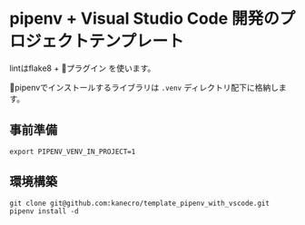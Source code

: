 # pipenv + Visual Studio Code 開発のプロジェクトテンプレート

lintはflake8 + プラグイン を使います。

pipenvでインストールするライブラリは `.venv` ディレクトリ配下に格納します。

## 事前準備

```shell
export PIPENV_VENV_IN_PROJECT=1
```

## 環境構築

```shell
git clone git@github.com:kanecro/template_pipenv_with_vscode.git
pipenv install -d
```
